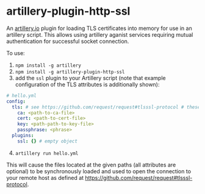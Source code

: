 # artillery-plugin-http-ssl

An [artillery.io](https://artillery.io) plugin for loading TLS certificates into memory for use in an artillery script.  This allows using artillery aganist services requiring mutual authentication for successful socket connection.

To use:
1. `npm install -g artillery`
2. `npm install -g artillery-plugin-http-ssl`
3. add the `ssl` plugin to your Artillery script (note that example configuration of the TLS attributes is additionally shown):
```yaml
# hello.yml
config:
  tls: # see https://github.com/request/request#tlsssl-protocol # these are all optional according to your needs
    ca: <path-to-ca-file>
    cert: <path-to-cert-file>
    key: <path-path-to-key-file>
    passphrase: <phrase>
  plugins:
    ssl: {} # empty object
```
4. `artillery run hello.yml`

This will cause the files located at the given paths (all attributes are optional) to be synchronously loaded and used to open the connection to your remote host as defined at https://github.com/request/request#tlsssl-protocol.
